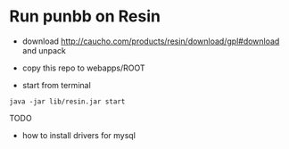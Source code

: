 
# Run punbb on Resin

- download http://caucho.com/products/resin/download/gpl#download and unpack

- copy this repo to webapps/ROOT

- start from terminal
```
java -jar lib/resin.jar start
```

TODO 

- how to install drivers for mysql
